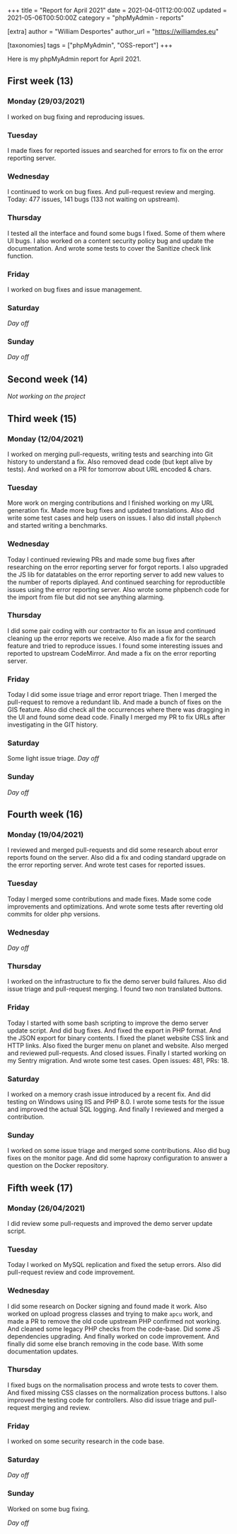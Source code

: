 +++
title = "Report for April 2021"
date = 2021-04-01T12:00:00Z
updated = 2021-05-06T00:50:00Z
category = "phpMyAdmin - reports"

[extra]
author = "William Desportes"
author_url = "https://williamdes.eu"

[taxonomies]
tags = ["phpMyAdmin", "OSS-report"]
+++

Here is my phpMyAdmin report for April 2021.

<!-- more -->

## First week (13)

### Monday (29/03/2021)

I worked on bug fixing and reproducing issues.

### Tuesday

I made fixes for reported issues and searched for errors to fix on the error reporting server.

### Wednesday

I continued to work on bug fixes.
And pull-request review and merging.
Today: 477 issues, 141 bugs (133 not waiting on upstream).

### Thursday

I tested all the interface and found some bugs I fixed.
Some of them where UI bugs.
I also worked on a content security policy bug and update the documentation.
And wrote some tests to cover the Sanitize check link function.

### Friday

I worked on bug fixes and issue management.

### Saturday

_Day off_

### Sunday

_Day off_

## Second week (14)

_Not working on the project_

## Third week (15)

### Monday (12/04/2021)

I worked on merging pull-requests, writing tests and searching into Git history to understand a fix.
Also removed dead code (but kept alive by tests). And worked on a PR for tomorrow about URL encoded & chars.

### Tuesday

More work on merging contributions and I finished working on my URL generation fix.
Made more bug fixes and updated translations.
Also did write some test cases and help users on issues.
I also did install `phpbench` and started writing a benchmarks.

### Wednesday

Today I continued reviewing PRs and made some bug fixes after researching on the error reporting server for forgot reports.
I also upgraded the JS lib for datatables on the error reporting server to add new values to the number of reports diplayed.
And continued searching for reproductible issues using the error reporting server.
Also wrote some phpbench code for the import from file but did not see anything alarming.

### Thursday

I did some pair coding with our contractor to fix an issue and continued cleaning up the error reports we receive.
Also made a fix for the search feature and tried to reproduce issues.
I found some interesting issues and reported to upstream CodeMirror.
And made a fix on the error reporting server.

### Friday

Today I did some issue triage and error report triage. Then I merged the pull-request to remove a redundant lib.
And made a bunch of fixes on the GIS feature. Also did check all the occurrences where there was dragging in the UI and found some dead code. Finally I merged my PR to fix URLs after investigating in the GIT history.

### Saturday

Some light issue triage.
_Day off_

### Sunday

_Day off_

## Fourth week (16)

### Monday (19/04/2021)

I reviewed and merged pull-requests and did some research about error reports found on the server.
Also did a fix and coding standard upgrade on the error reporting server.
And wrote test cases for reported issues.

### Tuesday

Today I merged some contributions and made fixes.
Made some code improvements and optimizations.
And wrote some tests after reverting old commits for older php versions.

### Wednesday

_Day off_

### Thursday

I worked on the infrastructure to fix the demo server build failures.
Also did issue triage and pull-request merging. I found two non translated buttons.

### Friday

Today I started with some bash scripting to improve the demo server update script.
And did bug fixes. And fixed the export in PHP format. And the JSON export for binary contents.
I fixed the planet website CSS link and HTTP links. Also fixed the burger menu on planet and website.
Also merged and reviewed pull-requests. And closed issues. Finally I started working on my Sentry migration.
And wrote some test cases.
Open issues: 481, PRs: 18.

### Saturday

I worked on a memory crash issue introduced by a recent fix.
And did testing on Windows using IIS and PHP 8.0.
I wrote some tests for the issue and improved the actual SQL logging.
And finally I reviewed and merged a contribution.

### Sunday

I worked on some issue triage and merged some contributions.
Also did bug fixes on the monitor page.
And did some haproxy configuration to answer a question on the Docker repository.

## Fifth week (17)

### Monday (26/04/2021)

I did review some pull-requests and improved the demo server update script.

### Tuesday

Today I worked on MySQL replication and fixed the setup errors.
Also did pull-request review and code improvement.

### Wednesday

I did some research on Docker signing and found made it work.
Also worked on upload progress classes and trying to make `apcu` work, and made a PR to remove the old code upstream PHP confirmed not working. And cleaned some legacy PHP checks from the code-base.
Did some JS dependencies upgrading. And finally worked on code improvement.
And finally did some else branch removing in the code base.
With some documentation updates.

### Thursday

I fixed bugs on the normalisation process and wrote tests to cover them.
And fixed missing CSS classes on the normalization process buttons.
I also improved the testing code for controllers.
Also did issue triage and pull-request merging and review.

### Friday

I worked on some security research in the code base.

### Saturday

_Day off_

### Sunday

Worked on some bug fixing.

_Day off_
